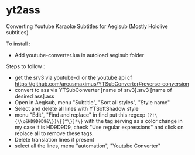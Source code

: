 # yt2ass
Converting Youtube Karaoke Subtitles for Aegisub
(Mostly Hololive subtitles)

To install :
- Add youtube-converter.lua in autoload aegisub folder

Steps to follow :
 - get the srv3 via youtube-dl or the youtube api cf https://github.com/arcusmaximus/YTSubConverter#reverse-conversion
- convert to ass via YTSubConverter [name of srv3].srv3 [name of desired ass].ass
- Open in Aegisub, menu "Subtitle", "Sort all styles", "Style name"
- Select and delete all lines with YTSoftShadow style
- menu "Edit", "Find and replace" in find put this regexp `(?!\{\\c&HD9D9D9&\})\{[^\}]*\}` with the tag serving as a color change in my case it is HD9D9D9, check "Use regular expressions" and click on replace all to remove these tags.
- Delete translation lines if present
- select all the lines, menu "automation", "Youtube Converter"

